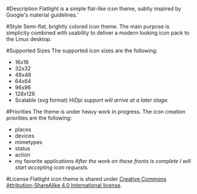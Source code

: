 #Description
Flatlight is a simple flat-like icon theme, subtly inspired by Google's material guidelines.'

#Style
Semi-flat, brightly colored icon theme. The main purpose is simplicity combined with usability to deliver a modern looking icon pack to the Linux desktop.

#Supported Sizes
The supported icon sizes are the following:
- 16x16
- 32x32
- 48x48
- 64x64
- 96x96
- 128x128
- Scalable (svg format)
*HiDpi support will arrive at a later stage.*

#Priorities
The theme is under heavy work in progress. The icon creation priorities are the following:
- places
- devices
- mimetypes
- status
- action
- my favorite applications
*After the work on these fronts is complete I will start accepting icon requests.*

#License
Flatlight icon theme is shared under [Creative Commons Attribution-ShareAlike 4.0 International license](http://creativecommons.org/licenses/by-sa/4.0/).
